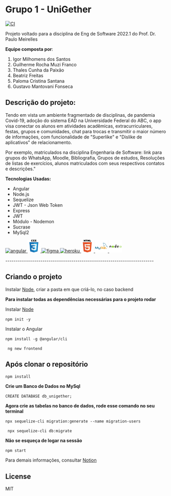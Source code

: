 # Grupo 1 - UniGether

[![CI](https://github.com/ES-UFABC/Grupo-1-UniGether/actions/workflows/main.yml/badge.svg)](https://github.com/ES-UFABC/Grupo-1-UniGether/actions/workflows/main.yml)

<p>Projeto voltado para a disciplina de Eng de Software 2022.1 do Prof. Dr. Paulo Meirelles<p>

<strong>Equipe composta por</strong>:

1. Igor Milhomens dos Santos
1. Guilherme Rocha Muzi Franco
1. Thales Cunha da Paixão
1. Beatriz Freitas
1. Paloma Cristina Santana
1. Gustavo Mantovani Fonseca

<h2 class="code-line" data-line-start=6 data-line-end=7 ><a id="Descrio_do_projeto_6"></a>Descrição do projeto:</h2>
<p class="has-line-data" data-line-start="8" data-line-end="9">Tendo em vista um ambiente fragmentado de disciplinas, de pandemia Covid-19, adoção do sistema EAD na Universidade Federal do ABC, o app visa conectar os alunos em atividades acadêmicas, extracurriculares, festas, grupos e comunidades, chat para trocas e transmitir o maior número de informações, com funcionalidade de "Superlike" e "Dislike de aplicativos" de relacionamento.
 
Por exemplo, matriculados na disciplina Engenharia de Software: link para grupos do WhatsApp, Moodle, Bibliografia, Grupos de estudos, Resoluções de listas de exercícios, alunos matriculados com seus respectivos contatos e descrições."</p>
<p class="has-line-data" data-line-start="12" data-line-end="13">

<strong>Tecnologias Usadas:</strong></p>
<ul>
<li class="has-line-data" data-line-start="18" data-line-end="20">Angular</li>
<li class="has-line-data" data-line-start="17" data-line-end="18">Node.js</li>
<li class="has-line-data" data-line-start="19" data-line-end="20">Sequelize</li>
<li class="has-line-data" data-line-start="21" data-line-end="20">JWT - Json Web Token</li>
<li class="has-line-data" data-line-start="21" data-line-end="20">Express</li>
<li class="has-line-data" data-line-start="21" data-line-end="20">JWT</li>
<li class="has-line-data" data-line-start="21" data-line-end="20">Módulo -  Nodemon</li>
<li class="has-line-data" data-line-start="21" data-line-end="20">Sucrase</li>
<li class="has-line-data" data-line-start="21" data-line-end="20">MySql2</li>
</ul>

<p align="left"> <a href="https://angular.io" target="_blank" rel="noreferrer"> <img src="https://angular.io/assets/images/logos/angular/angular.svg" alt="angular" width="40" height="40"/> </a> <a href="https://www.w3schools.com/css/" target="_blank" rel="noreferrer"> <img src="https://raw.githubusercontent.com/devicons/devicon/master/icons/css3/css3-original-wordmark.svg" alt="css3" width="40" height="40"/> </a> <a href="https://www.figma.com/" target="_blank" rel="noreferrer"> <img src="https://www.vectorlogo.zone/logos/figma/figma-icon.svg" alt="figma" width="40" height="40"/> </a> <a href="https://heroku.com" target="_blank" rel="noreferrer"> <img src="https://www.vectorlogo.zone/logos/heroku/heroku-icon.svg" alt="heroku" width="40" height="40"/> </a> <a href="https://www.w3.org/html/" target="_blank" rel="noreferrer"> <img src="https://raw.githubusercontent.com/devicons/devicon/master/icons/html5/html5-original-wordmark.svg" alt="html5" width="40" height="40"/> </a> <a href="https://www.mysql.com/" target="_blank" rel="noreferrer"> <img src="https://raw.githubusercontent.com/devicons/devicon/master/icons/mysql/mysql-original-wordmark.svg" alt="mysql" width="40" height="40"/> </a> <a href="https://nodejs.org" target="_blank" rel="noreferrer"> <img src="https://raw.githubusercontent.com/devicons/devicon/master/icons/nodejs/nodejs-original-wordmark.svg" alt="nodejs" width="40" height="40"/> </a> </p>
------------------------------------------------------------------------
<h2 class="code-line" data-line-start=20 data-line-end=21 ><a id="CRIAR_PROJETO"></a>Criando o projeto</h2>
<p> Instalar <a href="https://nodejs.org/en/">Node</a>, criar a pasta em que criá-lo, no caso backend</p>
<p class="has-line-data" data-line-start="29" data-line-end="30"><strong>Para instalar todas as dependências necessárias para o projeto rodar</strong></p>
<p> Instalar <a href="https://nodejs.org/en/">Node</a></p>
<pre><code>npm init -y
</code></pre>
<p> Instalar o Angular 
<pre><code>npm install -g @angular/cli
</code></pre>
<pre><code> ng new frontend
</code></pre>

<h2 class="code-line" data-line-start=20 data-line-end=21 ><a id="ANTES_DE_COMEAR_A_DESENVOLVER_20"></a>Após clonar o repositório</h2>
<pre><code>npm install
</code></pre>
<p class="has-line-data" data-line-start="29" data-line-end="30"><strong>Crie um Banco de Dados no MySql</strong></p>
<pre><code>CREATE DATABASE db_unigether;
</code></pre>
<p class="has-line-data" data-line-start="29" data-line-end="30"><strong>Agora crie as tabelas no banco de dados, rode esse comando no seu terminal
</strong></p>
<pre><code>npx sequelize-cli migration:generate --name migration-users
</code></pre>
<pre><code> npx sequelize-cli db:migrate
</code></pre>
<p class="has-line-data" data-line-start="29" data-line-end="30"><strong>Não se esqueça de logar na sessão</strong></p>
<pre><code>npm start
</code></pre>

<p>Para demais informações, consultar <a href="https://plume-lodge-46a.notion.site/Projeto-MVC-Node-Angular-bc305f55ab064c75ac5897c7f00b0437">Notion</a></p>

## License

MIT



